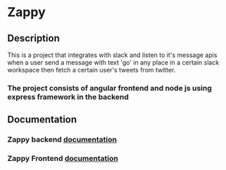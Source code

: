 # Zappy

## Description
This is a project that integrates with slack and listen to it's message apis when a user send a message with text 'go' in any place in a certain slack workspace then fetch a certain user's tweets from twitter.

### The project consists of angular frontend and node js using express framework in the backend

## Documentation

### Zappy backend [documentation](https://github.com/abdoolly/zappy/tree/master/zapp-back) 


###  Zappy Frontend [documentation](https://github.com/abdoolly/zappy/tree/master/zapp-front)